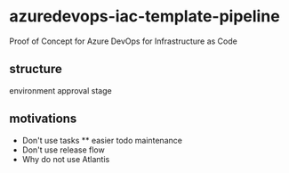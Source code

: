 # azuredevops-iac-template-pipeline

Proof of Concept for Azure DevOps for Infrastructure as Code

## structure

environment
approval stage

## motivations

* Don't use tasks
** easier todo maintenance
* Don't use release flow
* Why do not use Atlantis

